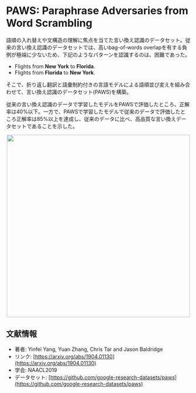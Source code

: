 # PAWS: Paraphrase Adversaries from Word Scrambling
語順の入れ替えや文構造の理解に焦点を当てた言い換え認識のデータセット。従来の言い換え認識のデータセットでは、高いbag-of-words overlapを有する負例が極端に少ないため、下記のようなパターンを認識するのは、困難であった。

- Flights from **New York** to **Florida**.
- Flights from **Florida** to **New York**.

そこで、折り返し翻訳と語彙制約付きの言語モデルによる語順並び変えを組み合わせて、言い換え認識のデータセット(PAWS)を構築。

従来の言い換え認識のデータで学習したモデルをPAWSで評価したところ、正解率は40%以下。一方で、PAWSで学習したモデルで従来のデータで評価したところ正解率は85%以上を達成し、従来のデータに比べ、高品質な言い換えデータセットであることを示した。


<p align="center">
<img src=https://user-images.githubusercontent.com/53220859/66252771-4e879900-e79a-11e9-983e-3f618c3c60f6.png width=500pt>
</p>


## 文献情報
- 著者: Yinfei Yang, Yuan Zhang, Chris Tar and Jason Baldridge
- リンク: [https://arxiv.org/abs/1904.01130](https://arxiv.org/abs/1904.01130)
- 学会: NAACL2019
- データセット: [https://github.com/google-research-datasets/paws](https://github.com/google-research-datasets/paws)

